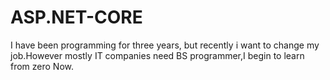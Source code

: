 # ASP.NET-CORE
I have been programming for three years, but recently i want to change my job.However mostly IT companies need BS programmer,I begin to learn from zero Now.
